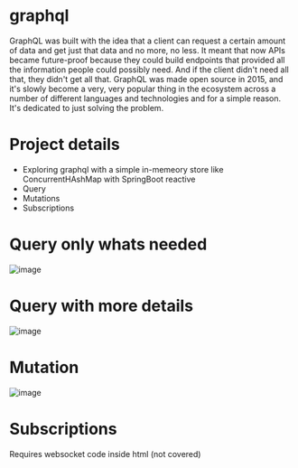 # graphql

GraphQL was built with the idea that a client can request a certain amount of data and get just that data and no more, no less. It meant that now APIs became future-proof because they could build endpoints that provided all the information people could possibly need. And if the client didn't need all that, they didn't get all that. GraphQL was made open source in 2015, and it's slowly become a very, very popular thing in the ecosystem across a number of different languages and technologies and for a simple reason. It's dedicated to just solving the problem.

# Project details
- Exploring graphql with a simple in-memeory store like ConcurrentHAshMap with SpringBoot reactive
- Query
- Mutations
- Subscriptions

# Query only whats needed
![image](https://user-images.githubusercontent.com/42411137/225256386-999ba057-242e-4a04-8e1a-18c548c8b9c1.png)

# Query with more details
![image](https://user-images.githubusercontent.com/42411137/225256778-6296403c-61c5-4b1a-bc37-a612be299cb5.png)

# Mutation
![image](https://user-images.githubusercontent.com/42411137/225257052-354b9a7d-07d2-446a-8a19-ed5030dd21be.png)

# Subscriptions
Requires websocket code inside html (not covered)
